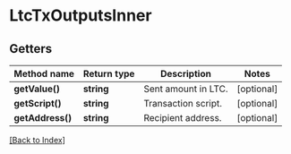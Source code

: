 # LtcTxOutputsInner

## Getters

Method name | Return type | Description | Notes
------------ | ------------- | ------------- | -------------
**getValue()** | **string** | Sent amount in LTC. | [optional]
**getScript()** | **string** | Transaction script. | [optional]
**getAddress()** | **string** | Recipient address. | [optional]

[[Back to Index]](../index.md)
